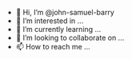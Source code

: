 - 👋 Hi, I’m @john-samuel-barry
- 👀 I’m interested in ...
- 🌱 I’m currently learning ...
- 💞️ I’m looking to collaborate on ...
- 📫 How to reach me ...

<!---
john-samuel-barry/john-samuel-barry is a ✨ special ✨ repository because its `README.md` (this file) appears on your GitHub profile.
You can click the Preview link to take a look at your changes.
--->
